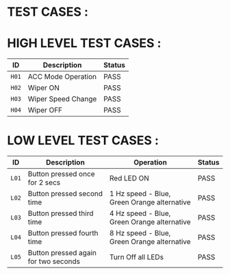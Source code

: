 # TEST CASES :

# HIGH LEVEL TEST CASES :

| ID | Description | Status |
| --- | --- | --- | 
| `H01` | ACC Mode Operation |	PASS |
| `H02` |	Wiper ON |	PASS |
| `H03` |	Wiper Speed Change |	PASS |
| `H04` |	Wiper OFF |	PASS |



# LOW LEVEL TEST CASES :
| ID |	Description | Operation |	Status |
| --- | --- | --- | --- |
| `L01` |	Button pressed once for 2 secs | Red LED ON |	PASS |
| `L02` |	Button pressed second time | 1 Hz speed - Blue, Green Orange alternative |	PASS |
| `L03`	|Button pressed third time | 4 Hz speed - Blue, Green Orange alternative |	PASS |
| `L04`	|Button pressed fourth time | 8 Hz speed - Blue, Green Orange alternative |	PASS |
| `L05` |	Button pressed again for two seconds |Turn Off all LEDs |	PASS |
